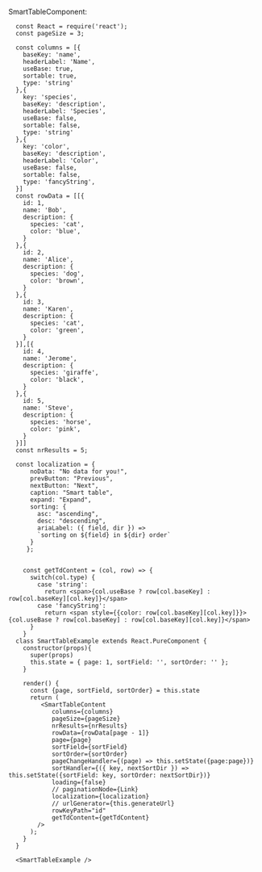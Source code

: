 SmartTableComponent:

      const React = require('react');
      const pageSize = 3;

      const columns = [{
        baseKey: 'name',
        headerLabel: 'Name',
        useBase: true,
        sortable: true,
        type: 'string'
      },{
        key: 'species',
        baseKey: 'description',
        headerLabel: 'Species',
        useBase: false,
        sortable: false,
        type: 'string'
      },{
        key: 'color',
        baseKey: 'description',
        headerLabel: 'Color',
        useBase: false,
        sortable: false,
        type: 'fancyString',
      }]
      const rowData = [[{
        id: 1,
        name: 'Bob',
        description: {
          species: 'cat',
          color: 'blue',
        }
      },{
        id: 2,
        name: 'Alice',
        description: {
          species: 'dog',
          color: 'brown',
        }
      },{
        id: 3,
        name: 'Karen',
        description: {
          species: 'cat',
          color: 'green',
        }
      }],[{
        id: 4,
        name: 'Jerome',
        description: {
          species: 'giraffe',
          color: 'black',
        }
      },{
        id: 5,
        name: 'Steve',
        description: {
          species: 'horse',
          color: 'pink',
        }
      }]]
      const nrResults = 5;

      const localization = {
          noData: "No data for you!",
          prevButton: "Previous",
          nextButton: "Next",
          caption: "Smart table",
          expand: "Expand",
          sorting: {
            asc: "ascending",
            desc: "descending",
            ariaLabel: ({ field, dir }) =>
            `sorting on ${field} in ${dir} order`
          }
         };


        const getTdContent = (col, row) => {
          switch(col.type) {
            case 'string':
              return <span>{col.useBase ? row[col.baseKey] : row[col.baseKey][col.key]}</span>
            case 'fancyString':
              return <span style={{color: row[col.baseKey][col.key]}}>{col.useBase ? row[col.baseKey] : row[col.baseKey][col.key]}</span>
          }
        }
      class SmartTableExample extends React.PureComponent {
        constructor(props){
          super(props)
          this.state = { page: 1, sortField: '', sortOrder: '' };
        }

        render() {
          const {page, sortField, sortOrder} = this.state
          return (
             <SmartTableContent
                columns={columns}
                pageSize={pageSize}
                nrResults={nrResults}
                rowData={rowData[page - 1]}
                page={page}
                sortField={sortField}
                sortOrder={sortOrder}
                pageChangeHandler={(page) => this.setState({page:page})}
                sortHandler={({ key, nextSortDir }) => this.setState({sortField: key, sortOrder: nextSortDir})}
                loading={false}
                // paginationNode={Link}
                localization={localization}
                // urlGenerator={this.generateUrl}
                rowKeyPath="id"
                getTdContent={getTdContent}
            />
          );
        }
      }

      <SmartTableExample />

